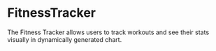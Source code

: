 # FitnessTracker

The Fitness Tracker allows users to track workouts and see their stats visually in dynamically generated chart. 